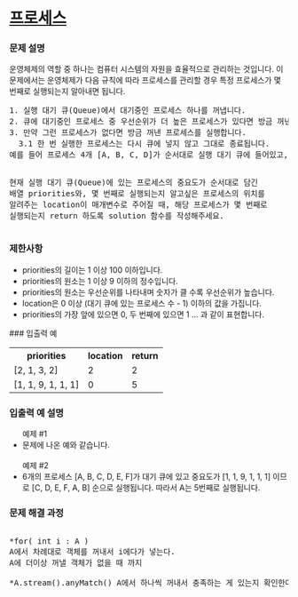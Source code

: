 # <a href="https://school.programmers.co.kr/learn/courses/30/lessons/42587">프로세스 </a>

### 문제 설명
<p>운영체제의 역할 중 하나는 컴퓨터 시스템의 자원을 효율적으로 관리하는 것입니다. 이 문제에서는 운영체제가 다음 규칙에 따라 프로세스를 관리할 경우 특정 프로세스가 몇 번째로 실행되는지 알아내면 됩니다.
  <pre>
1. 실행 대기 큐(Queue)에서 대기중인 프로세스 하나를 꺼냅니다.
2. 큐에 대기중인 프로세스 중 우선순위가 더 높은 프로세스가 있다면 방금 꺼낸 프로세스를 다시 큐에 넣습니다.
3. 만약 그런 프로세스가 없다면 방금 꺼낸 프로세스를 실행합니다.
  3.1 한 번 실행한 프로세스는 다시 큐에 넣지 않고 그대로 종료됩니다.
예를 들어 프로세스 4개 [A, B, C, D]가 순서대로 실행 대기 큐에 들어있고, 우선순위가 [2, 1, 3, 2]라면 [C, D, A, B] 순으로 실행하게 됩니다.

현재 실행 대기 큐(Queue)에 있는 프로세스의 중요도가 순서대로 담긴 배열 priorities와, 몇 번째로 실행되는지 알고싶은 프로세스의 위치를 알려주는 location이 매개변수로 주어질 때, 해당 프로세스가 몇 번째로 실행되는지 return 하도록 solution 함수를 작성해주세요.  </pre></p>

### 제한사항
<ul>
<li>priorities의 길이는 1 이상 100 이하입니다.</li>
<li>priorities의 원소는 1 이상 9 이하의 정수입니다.</li>
<li>priorities의 원소는 우선순위를 나타내며 숫자가 클 수록 우선순위가 높습니다.</li>
<li>location은 0 이상 (대기 큐에 있는 프로세스 수 - 1) 이하의 값을 가집니다.</li>
<li>priorities의 가장 앞에 있으면 0, 두 번째에 있으면 1 … 과 같이 표현합니다.</li>
</ul>
### 입출력 예
<table>
<th>priorities	</th>
<th>location</th>
  <th>return</th>
  <tr>
<td>[2, 1, 3, 2]</td>	
  <td>2</td>
    <td>2</td>
</tr>
  <tr>
<td>[1, 1, 9, 1, 1, 1]</td>	
    <td>0</td>
     <td>5</td>
  </tr>
</table>

### 입출력 예 설명
<p>
<ul>
예제 #1
<li>문제에 나온 예와 같습니다.</li>
<br>
예제 #2
<li>6개의 프로세스 [A, B, C, D, E, F]가 대기 큐에 있고 중요도가 [1, 1, 9, 1, 1, 1] 이므로 [C, D, E, F, A, B] 순으로 실행됩니다. 따라서 A는 5번째로 실행됩니다.</li>
</ul>
</p>
  
### 문제 해결 과정

<pre>
 
*for( int i : A )
A에서 차례대로 객체를 꺼내서 i에다가 넣는다.
A에 더이상 꺼낼 객체가 없을 때 까지

*A.stream().anyMatch() A에서 하나씩 꺼내서 충족하는 게 있는지 확인한다. 

</pre>
